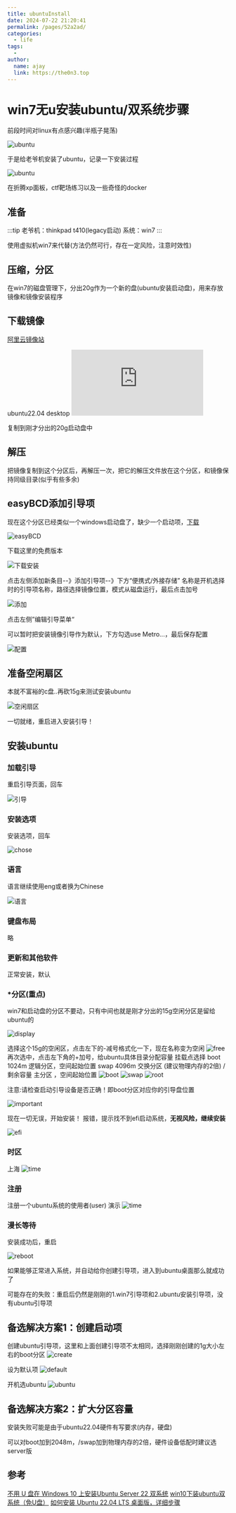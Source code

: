 ```yaml
---
title: ubuntuInstall
date: 2024-07-22 21:20:41
permalink: /pages/52a2ad/
categories:
  - life
tags:
  - 
author: 
  name: ajay
  link: https://the0n3.top
---
```

# win7无u安装ubuntu/双系统步骤

前段时间对linux有点感兴趣(半瓶子晃荡)

![ubuntu](https://the0n3.top/medias/ubuntu-install/00.png)

于是给老爷机安装了ubuntu，记录一下安装过程

![ubuntu](https://the0n3.top/medias/ubuntu-install/0.png)

在折腾xp面板，ctf靶场练习以及一些奇怪的docker

## 准备

:::tip
老爷机：thinkpad t410(legacy启动)
系统：win7
:::

使用虚拟机win7来代替(方法仍然可行，存在一定风险，注意时效性)

## 压缩，分区

在win7的磁盘管理下，分出20g作为一个新的盘(ubuntu安装启动盘)，用来存放镜像和镜像安装程序

## 下载镜像

[阿里云镜像站](https://developer.aliyun.com/mirror/)


ubuntu22.04 desktop
![desktop](https://mirrors.aliyun.com/ubuntu-releases/jammy/ubuntu-22.04.4-desktop-amd64.iso)

复制到刚才分出的20g启动盘中


## 解压

把镜像复制到这个分区后，再解压一次，把它的解压文件放在这个分区，和镜像保持同级目录(似乎有些多余)

## easyBCD添加引导项

现在这个分区已经类似一个windows启动盘了，缺少一个启动项，[下载](https://neosmart.net/EasyBCD/)

![easyBCD](https://the0n3.top/medias/ubuntu-install/3.png)

下载这里的免费版本

![下载安装](https://the0n3.top/medias/ubuntu-install/4.png)

点击左侧添加新条目--》添加引导项--》下方“便携式/外接存储” 名称是开机选择时的引导项名称，路径选择镜像位置，模式从磁盘运行，最后点击加号

![添加](https://the0n3.top/medias/ubuntu-install/5.png)

点击左侧”编辑引导菜单“

可以暂时把安装镜像引导作为默认，下方勾选use Metro...，最后保存配置

![配置](https://the0n3.top/medias/ubuntu-install/6.png)

## 准备空闲扇区

本就不富裕的c盘..再砍15g来测试安装ubuntu

![空闲扇区](https://the0n3.top/medias/ubuntu-install/7.png)

一切就绪，重启进入安装引导！

## 安装ubuntu

### 加载引导


重启引导页面，回车

![引导](https://the0n3.top/medias/ubuntu-install/8.png)


### 安装选项

安装选项，回车

![chose](https://the0n3.top/medias/ubuntu-install/9.png)
 ### 语言

语言继续使用eng或者换为Chinese

![语言](https://the0n3.top/medias/ubuntu-install/10.png)

 ### 键盘布局

略

### 更新和其他软件

正常安装，默认

### *分区(重点)

win7和启动盘的分区不要动，只有中间也就是刚才分出的15g空闲分区是留给ubuntu的

![display](https://the0n3.top/medias/ubuntu-install/11.png)

选择这个15g的空闲区，点击左下的-减号格式化一下，现在名称变为空闲
![free](https://the0n3.top/medias/ubuntu-install/12.png)
再次选中，点击左下角的+加号，给ubuntu具体目录分配容量
挂载点选择
boot  1024m    逻辑分区，空间起始位置
swap  4096m    交换分区  (建议物理内存的2倍)
/     剩余容量  主分区 ，空间起始位置
![boot](https://the0n3.top/medias/ubuntu-install/boot.png)
![swap](https://the0n3.top/medias/ubuntu-install/swap.png)
![root](https://the0n3.top/medias/ubuntu-install/root.png)

注意:请检查启动引导设备是否正确！即boot分区对应你的引导盘位置

![important](https://the0n3.top/medias/ubuntu-install/important.png)

现在一切无误，开始安装！
报错，提示找不到efi启动系统，**无视风险，继续安装**

![efi](https://the0n3.top/medias/ubuntu-install/efi.png)

### 时区

上海
![time](https://the0n3.top/medias/ubuntu-install/13.png)
### 注册

注册一个ubuntu系统的使用者(user)
演示
![time](https://the0n3.top/medias/ubuntu-install/14.png)
### 漫长等待

安装成功后，重启

![reboot](https://the0n3.top/medias/ubuntu-install/15.png)

如果能够正常进入系统，并自动给你创建引导项，进入到ubuntu桌面那么就成功了

可能存在的失败：重启后仍然是刚刚的1.win7引导项和2.ubuntu安装引导项，没有ubuntu引导项


## 备选解决方案1：创建启动项

创建ubuntu引导项，这里和上面创建引导项不太相同，选择刚刚创建的1g大小左右的boot分区
![create](https://the0n3.top/medias/ubuntu-install/16.png)

设为默认项
![default](https://the0n3.top/medias/ubuntu-install/17.png)

开机选ubuntu
![ubuntu](https://the0n3.top/medias/ubuntu-install/18.png)

## 备选解决方案2：扩大分区容量

安装失败可能是由于ubuntu22.04硬件有写要求(内存，硬盘)

可以对boot加到2048m，/swap加到物理内存的2倍，硬件设备低配时建议选server版

## 参考

[不用 U 盘在 Windows 10 上安装Ubuntu Server 22 双系统](https://www.owenyoung.com/blog/windows-10-ubuntu-22-dual-system-without-usb-flash-drive/)
[win10下装ubuntu双系统（免U盘）](https://cloud.tencent.com/developer/article/1752558)
[如何安装 Ubuntu 22.04 LTS 桌面版，详细步骤](https://www.sysgeek.cn/install-ubuntu-22-04-lts/)